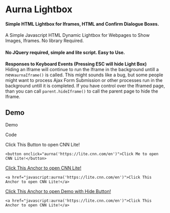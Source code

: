 


# Aurna Lightbox

#### Simple HTML Lightbox for Iframes, HTML and Confirm Dialogue Boxes. 
A Simple Javascript HTML Dynamic Lightbox for Webpages to Show Images, Iframes. No library Required.

#### No JQuery required, simple and lite script. Easy to Use.

**Responses to Keyboard Events (Pressing ESC will hide Light Box)**  
Hiding an Iframe will continue to run the Iframe in the background untill a new`aurnaIframe()` is called. This might sounds like a bug, but some people might want to process Ajax Form Submission or other processes run in the background untill it is completed. If you have control over the Iframed page, than you can call `parent.hideIframe()` to call the parent page to hide the Iframe.

## Demo

Demo

Code

Click This Button to open CNN Lite!

```
<button onclick="aurna('https://lite.cnn.com/en')">Click Me to open CNN Lite!</button>
```

[Click This Anchor to open CNN Lite!](javascript:aurnaIframe('https://lite.cnn.com/en'))  

```
<a href="javascript:aurna('https://lite.cnn.com/en')">Click This Anchor to open CNN Lite!</a>
```

[Click This Anchor to open Demo with Hide Button!](javascript:aurnaIframe('demo.html'))

```
<a href="javascript:aurna('https://lite.cnn.com/en')">Click This Anchor to open CNN Lite!</a>
```
